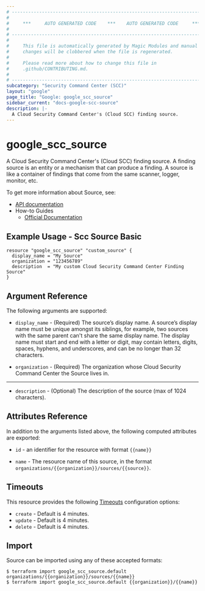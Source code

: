 ```yaml
---
# ----------------------------------------------------------------------------
#
#     ***     AUTO GENERATED CODE    ***    AUTO GENERATED CODE     ***
#
# ----------------------------------------------------------------------------
#
#     This file is automatically generated by Magic Modules and manual
#     changes will be clobbered when the file is regenerated.
#
#     Please read more about how to change this file in
#     .github/CONTRIBUTING.md.
#
# ----------------------------------------------------------------------------
subcategory: "Security Command Center (SCC)"
layout: "google"
page_title: "Google: google_scc_source"
sidebar_current: "docs-google-scc-source"
description: |-
  A Cloud Security Command Center's (Cloud SCC) finding source.
---
```


# google\_scc\_source

A Cloud Security Command Center's (Cloud SCC) finding source. A finding
source is an entity or a mechanism that can produce a finding. A source is
like a container of findings that come from the same scanner, logger,
monitor, etc.


To get more information about Source, see:

* [API documentation](https://cloud.google.com/security-command-center/docs/reference/rest/v1beta1/organizations.sources)
* How-to Guides
    * [Official Documentation](https://cloud.google.com/security-command-center/docs)

## Example Usage - Scc Source Basic


```hcl
resource "google_scc_source" "custom_source" {
  display_name = "My Source"
  organization = "123456789"
  description  = "My custom Cloud Security Command Center Finding Source"
}
```

## Argument Reference

The following arguments are supported:


* `display_name` -
  (Required)
  The source’s display name. A source’s display name must be unique
  amongst its siblings, for example, two sources with the same parent
  can't share the same display name. The display name must start and end
  with a letter or digit, may contain letters, digits, spaces, hyphens,
  and underscores, and can be no longer than 32 characters.

* `organization` -
  (Required)
  The organization whose Cloud Security Command Center the Source
  lives in.


- - -


* `description` -
  (Optional)
  The description of the source (max of 1024 characters).


## Attributes Reference

In addition to the arguments listed above, the following computed attributes are exported:

* `id` - an identifier for the resource with format `{{name}}`

* `name` -
  The resource name of this source, in the format
  `organizations/{{organization}}/sources/{{source}}`.


## Timeouts

This resource provides the following
[Timeouts](/docs/configuration/resources.html#timeouts) configuration options:

- `create` - Default is 4 minutes.
- `update` - Default is 4 minutes.
- `delete` - Default is 4 minutes.

## Import


Source can be imported using any of these accepted formats:

```
$ terraform import google_scc_source.default organizations/{{organization}}/sources/{{name}}
$ terraform import google_scc_source.default {{organization}}/{{name}}
```
